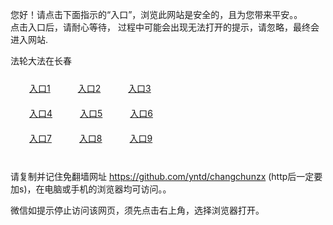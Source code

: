 您好！请点击下面指示的“入口”，浏览此网站是安全的，且为您带来平安。。 <br/>
点击入口后，请耐心等待， 过程中可能会出现无法打开的提示，请忽略，最终会进入网站. </br>

法轮大法在长春<br/>
<div style="padding:10px"><a style="margin:20px" target="_blank" href="https://d100l3eea3s6l4.cloudfront.net/2Qpsp?jlduhp" id="ccLink1" rel="nofollow">入口1</a> <a target="_blank" style="margin:20px" href="https://d2ly7xiwuyk2w2.cloudfront.net/2Qpsp?xdqykien" id="ccLink2" rel="nofollow">入口2</a> <a style="margin:20px" target="_blank" href="https://d22we7tnp9ibb2.cloudfront.net/2Qpsp?cudqstlz" id="ccLink3" rel="nofollow">入口3</a></div>

<div style="padding:10px" ><a style="margin:20px" target="_blank" href="https://d100l3eea3s6l4.cloudfront.net/2Qpsp?jlduhp" id="ccLink4" rel="nofollow">入口4</a> <a style="margin:20px" href="https://d2ly7xiwuyk2w2.cloudfront.net/2Qpsp?xdqykien" target="_blank" id="ccLink5" rel="nofollow">入口5</a> <a style="margin:20px" href="https://d22we7tnp9ibb2.cloudfront.net/2Qpsp?cudqstlz" target="_blank" id="ccLink6" rel="nofollow">入口6</a></div>

<div style="padding:10px"><a style="margin:20px" target="_blank" href="https://d100l3eea3s6l4.cloudfront.net/2Qpsp?jlduhp" id="ccLink7" rel="nofollow">入口7</a> <a style="margin:20px" href="https://d2ly7xiwuyk2w2.cloudfront.net/2Qpsp?xdqykien" target="_blank" id="ccLink8" rel="nofollow">入口8</a> <a style="margin:20px" target="_blank" href="https://d22we7tnp9ibb2.cloudfront.net/2Qpsp?cudqstlz" id="ccLink9" rel="nofollow">入口9</a></div>

<br/>



请复制并记住免翻墙网址 https://github.com/yntd/changchunzx (http后一定要加s)，在电脑或手机的浏览器均可访问。。<br/>

微信如提示停止访问该网页，须先点击右上角，选择浏览器打开。
